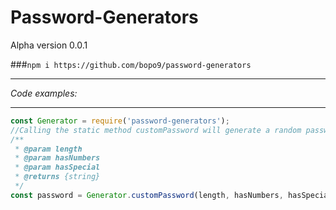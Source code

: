 # Password-Generators

Alpha version 0.0.1

###`npm i https://github.com/bopo9/password-generators`

___
*Code examples:*
___
```javascript
const Generator = require('password-generators');
//Calling the static method customPassword will generate a random password for us
/**
 * @param length
 * @param hasNumbers
 * @param hasSpecial
 * @returns {string}
 */
const password = Generator.customPassword(length, hasNumbers, hasSpecialChars)
```

